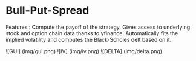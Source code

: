 # Bull-Put-Spread

Features : Compute the payoff of the strategy. Gives access to underlying stock and option chain data thanks to yfinance. Automatically fits the implied volatility and computes the Black-Scholes delt based on it.

![GUI] (img/gui.png)
![IV] (img/iv.png)
![DELTA] (img/delta.png)